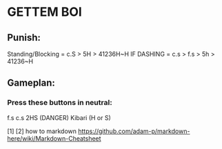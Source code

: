 # GETTEM BOI
## Punish:
  Standing/Blocking = c.S > 5H > 41236H~H 
  IF DASHING = c.s > f.s > 5h > 41236~H


## Gameplan:
### Press these buttons in neutral:
f.s
c.s
2HS (DANGER)
Kibari (H or S)


[1]
[2] how to markdown https://github.com/adam-p/markdown-here/wiki/Markdown-Cheatsheet
